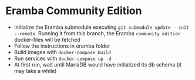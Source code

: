 # Eramba Community Edition

* Initialize the Eramba submodule executing `git submodule update --init --remote`. Running it from this branch, the Eramba `community edition` docker-files will be fetched
* Follow the instructions in eramba folder
* Build images with `docker-compose build`
* Run services with `docker-compose up -d`
* At first run, wait until MariaDB would have initialized its db schema (it may take a while)
